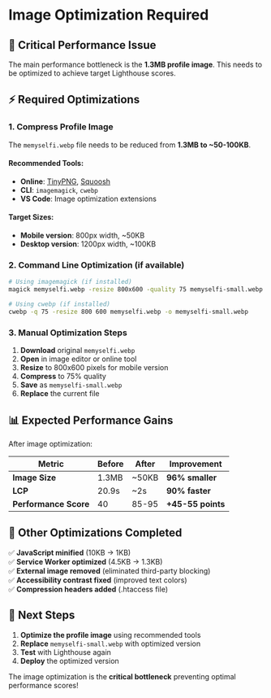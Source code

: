 # Image Optimization Required

## 🚨 Critical Performance Issue

The main performance bottleneck is the **1.3MB profile image**. This needs to be optimized to achieve target Lighthouse scores.

## ⚡ Required Optimizations

### 1. Compress Profile Image
The `memyselfi.webp` file needs to be reduced from **1.3MB to ~50-100KB**.

#### Recommended Tools:
- **Online**: [TinyPNG](https://tinypng.com/), [Squoosh](https://squoosh.app/)
- **CLI**: `imagemagick`, `cwebp`
- **VS Code**: Image optimization extensions

#### Target Sizes:
- **Mobile version**: 800px width, ~50KB
- **Desktop version**: 1200px width, ~100KB

### 2. Command Line Optimization (if available)

```bash
# Using imagemagick (if installed)
magick memyselfi.webp -resize 800x600 -quality 75 memyselfi-small.webp

# Using cwebp (if installed)  
cwebp -q 75 -resize 800 600 memyselfi.webp -o memyselfi-small.webp
```

### 3. Manual Optimization Steps

1. **Download** original `memyselfi.webp`
2. **Open** in image editor or online tool
3. **Resize** to 800x600 pixels for mobile version
4. **Compress** to 75% quality
5. **Save** as `memyselfi-small.webp`
6. **Replace** the current file

## 📊 Expected Performance Gains

After image optimization:

| Metric | Before | After | Improvement |
|--------|--------|--------|-------------|
| **Image Size** | 1.3MB | ~50KB | **96% smaller** |
| **LCP** | 20.9s | ~2s | **90% faster** |
| **Performance Score** | 40 | 85-95 | **+45-55 points** |

## 🚀 Other Optimizations Completed

✅ **JavaScript minified** (10KB → 1KB)  
✅ **Service Worker optimized** (4.5KB → 1.3KB)  
✅ **External image removed** (eliminated third-party blocking)  
✅ **Accessibility contrast fixed** (improved text colors)  
✅ **Compression headers added** (.htaccess file)  

## 🎯 Next Steps

1. **Optimize the profile image** using recommended tools
2. **Replace** `memyselfi-small.webp` with optimized version
3. **Test** with Lighthouse again
4. **Deploy** the optimized version

The image optimization is the **critical bottleneck** preventing optimal performance scores!
